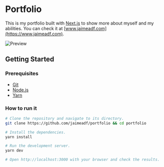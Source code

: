 # Portfolio

This is my portfolio built with [Next.js](https://nextjs.org/) to show more about myself and my abilities. You can check it at [www.jaimeadf.com](https://www.jaimeadf.com).

![Preview](https://i.imgur.com/uUUu0cK.png)

## Getting Started

### Prerequisites

- [Git](https://git-scm.com)
- [Node.js](https://nodejs.org/en)
- [Yarn](https://yarnpkg.com)

### How to run it

```bash
# Clone the repository and navigate to its directory.
git clone https://github.com/jaimeadf/portfolio && cd portfolio

# Install the dependencies.
yarn install

# Run the development server.
yarn dev

# Open http://localhost:3000 with your browser and check the results.
```


